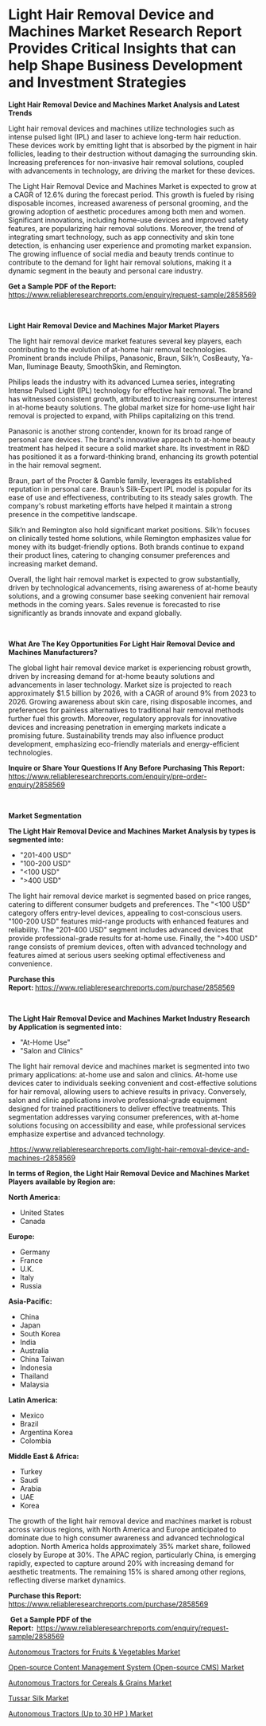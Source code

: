 <p><h1>Light Hair Removal Device and Machines Market Research Report Provides Critical Insights that can help Shape Business Development and Investment Strategies</h1></p><p><strong>Light Hair Removal Device and Machines Market Analysis and Latest Trends</strong></p>
<p><p>Light hair removal devices and machines utilize technologies such as intense pulsed light (IPL) and laser to achieve long-term hair reduction. These devices work by emitting light that is absorbed by the pigment in hair follicles, leading to their destruction without damaging the surrounding skin. Increasing preferences for non-invasive hair removal solutions, coupled with advancements in technology, are driving the market for these devices.</p><p>The Light Hair Removal Device and Machines Market is expected to grow at a CAGR of 12.6% during the forecast period. This growth is fueled by rising disposable incomes, increased awareness of personal grooming, and the growing adoption of aesthetic procedures among both men and women. Significant innovations, including home-use devices and improved safety features, are popularizing hair removal solutions. Moreover, the trend of integrating smart technology, such as app connectivity and skin tone detection, is enhancing user experience and promoting market expansion. The growing influence of social media and beauty trends continue to contribute to the demand for light hair removal solutions, making it a dynamic segment in the beauty and personal care industry.</p></p>
<p><strong>Get a Sample PDF of the Report:&nbsp;</strong> <a href="https://www.reliableresearchreports.com/enquiry/request-sample/2858569?utm_campaign=8&utm_medium=2&utm_source=Github&utm_content=ia&utm_term=12032025&utm_id=light-hair-removal-device-and-machines">https://www.reliableresearchreports.com/enquiry/request-sample/2858569</a></p>
<p>&nbsp;</p>
<p><strong>Light Hair Removal Device and Machines Major Market Players</strong></p>
<p><p>The light hair removal device market features several key players, each contributing to the evolution of at-home hair removal technologies. Prominent brands include Philips, Panasonic, Braun, Silk’n, CosBeauty, Ya-Man, Iluminage Beauty, SmoothSkin, and Remington.</p><p>Philips leads the industry with its advanced Lumea series, integrating Intense Pulsed Light (IPL) technology for effective hair removal. The brand has witnessed consistent growth, attributed to increasing consumer interest in at-home beauty solutions. The global market size for home-use light hair removal is projected to expand, with Philips capitalizing on this trend.</p><p>Panasonic is another strong contender, known for its broad range of personal care devices. The brand's innovative approach to at-home beauty treatment has helped it secure a solid market share. Its investment in R&D has positioned it as a forward-thinking brand, enhancing its growth potential in the hair removal segment.</p><p>Braun, part of the Procter & Gamble family, leverages its established reputation in personal care. Braun’s Silk-Expert IPL model is popular for its ease of use and effectiveness, contributing to its steady sales growth. The company's robust marketing efforts have helped it maintain a strong presence in the competitive landscape.</p><p>Silk’n and Remington also hold significant market positions. Silk’n focuses on clinically tested home solutions, while Remington emphasizes value for money with its budget-friendly options. Both brands continue to expand their product lines, catering to changing consumer preferences and increasing market demand.</p><p>Overall, the light hair removal market is expected to grow substantially, driven by technological advancements, rising awareness of at-home beauty solutions, and a growing consumer base seeking convenient hair removal methods in the coming years. Sales revenue is forecasted to rise significantly as brands innovate and expand globally.</p></p>
<p>&nbsp;</p>
<p><strong>What Are The Key Opportunities For Light Hair Removal Device and Machines Manufacturers?</strong></p>
<p><p>The global light hair removal device market is experiencing robust growth, driven by increasing demand for at-home beauty solutions and advancements in laser technology. Market size is projected to reach approximately $1.5 billion by 2026, with a CAGR of around 9% from 2023 to 2026. Growing awareness about skin care, rising disposable incomes, and preferences for painless alternatives to traditional hair removal methods further fuel this growth. Moreover, regulatory approvals for innovative devices and increasing penetration in emerging markets indicate a promising future. Sustainability trends may also influence product development, emphasizing eco-friendly materials and energy-efficient technologies.</p></p>
<p><strong>Inquire or Share Your Questions If Any Before Purchasing This Report:</strong> <a href="https://www.reliableresearchreports.com/enquiry/pre-order-enquiry/2858569?utm_campaign=8&utm_medium=2&utm_source=Github&utm_content=ia&utm_term=12032025&utm_id=light-hair-removal-device-and-machines">https://www.reliableresearchreports.com/enquiry/pre-order-enquiry/2858569</a></p>
<p>&nbsp;</p>
<p><strong>Market Segmentation</strong></p>
<p><strong>The Light Hair Removal Device and Machines Market Analysis by types is segmented into:</strong></p>
<p><ul><li>"201-400 USD"</li><li>"100-200 USD"</li><li>"<100 USD"</li><li>">400 USD"</li></ul></p>
<p><p>The light hair removal device market is segmented based on price ranges, catering to different consumer budgets and preferences. The "<100 USD" category offers entry-level devices, appealing to cost-conscious users. "100-200 USD" features mid-range products with enhanced features and reliability. The "201-400 USD" segment includes advanced devices that provide professional-grade results for at-home use. Finally, the ">400 USD" range consists of premium devices, often with advanced technology and features aimed at serious users seeking optimal effectiveness and convenience.</p></p>
<p><strong>Purchase this Report:&nbsp;</strong><a href="https://www.reliableresearchreports.com/purchase/2858569?utm_campaign=8&utm_medium=2&utm_source=Github&utm_content=ia&utm_term=12032025&utm_id=light-hair-removal-device-and-machines">https://www.reliableresearchreports.com/purchase/2858569</a></p>
<p>&nbsp;</p>
<p><strong>The Light Hair Removal Device and Machines Market Industry Research by Application is segmented into:</strong></p>
<p><ul><li>"At-Home Use"</li><li>"Salon and Clinics"</li></ul></p>
<p><p>The light hair removal device and machines market is segmented into two primary applications: at-home use and salon and clinics. At-home use devices cater to individuals seeking convenient and cost-effective solutions for hair removal, allowing users to achieve results in privacy. Conversely, salon and clinic applications involve professional-grade equipment designed for trained practitioners to deliver effective treatments. This segmentation addresses varying consumer preferences, with at-home solutions focusing on accessibility and ease, while professional services emphasize expertise and advanced technology.</p></p>
<p><a href="https://www.reliableresearchreports.com/light-hair-removal-device-and-machines-r2858569?utm_campaign=8&utm_medium=2&utm_source=Github&utm_content=ia&utm_term=12032025&utm_id=light-hair-removal-device-and-machines">&nbsp;https://www.reliableresearchreports.com/light-hair-removal-device-and-machines-r2858569</a></p>
<p><strong>In terms of Region, the Light Hair Removal Device and Machines Market Players available by Region are:</strong></p>
<p>
    <p> <strong> North America: </strong>
        <ul>
            <li>United States</li>
            <li>Canada</li>
        </ul>
        </p> 
    <p> <strong> Europe: </strong>
        <ul>
            <li>Germany</li>
            <li>France</li>
            <li>U.K.</li>
            <li>Italy</li>
            <li>Russia</li>
        </ul>
        </p> 
    <p> <strong> Asia-Pacific: </strong>
        <ul>
            <li>China</li>
            <li>Japan</li>
            <li>South Korea</li>
            <li>India</li>
            <li>Australia</li>
            <li>China Taiwan</li>
            <li>Indonesia</li>
            <li>Thailand</li>
            <li>Malaysia</li>
        </ul>
        </p> 
    <p> <strong> Latin America: </strong>
        <ul>
            <li>Mexico</li>
            <li>Brazil</li>
            <li>Argentina Korea</li>
            <li>Colombia</li>
        </ul>
        </p> 
    <p> <strong> Middle East & Africa: </strong>
        <ul>
            <li>Turkey</li>
            <li>Saudi</li>
            <li>Arabia</li>
            <li>UAE</li>
            <li>Korea</li>
        </ul>
    </p>
    </p>
<p><p>The growth of the light hair removal device and machines market is robust across various regions, with North America and Europe anticipated to dominate due to high consumer awareness and advanced technological adoption. North America holds approximately 35% market share, followed closely by Europe at 30%. The APAC region, particularly China, is emerging rapidly, expected to capture around 20% with increasing demand for aesthetic treatments. The remaining 15% is shared among other regions, reflecting diverse market dynamics.</p></p>
<p><strong>Purchase this Report: </strong><a href="https://www.reliableresearchreports.com/purchase/2858569?utm_campaign=8&utm_medium=2&utm_source=Github&utm_content=ia&utm_term=12032025&utm_id=light-hair-removal-device-and-machines">https://www.reliableresearchreports.com/purchase/2858569</a></p>
<p>&nbsp;<strong>Get a Sample PDF of the Report:&nbsp;&nbsp;</strong><a href="https://www.reliableresearchreports.com/enquiry/request-sample/2858569?utm_campaign=8&utm_medium=2&utm_source=Github&utm_content=ia&utm_term=12032025&utm_id=light-hair-removal-device-and-machines">https://www.reliableresearchreports.com/enquiry/request-sample/2858569</a></p>
<p><strong></strong></p>
<p><p><a href="https://github.com/shpirttangim48/Market-Research-Report-List-1/blob/main/autonomous-tractors-for-fruits-vegetables-market.md?utm_campaign=8&utm_medium=2&utm_source=Github&utm_content=ia&utm_term=12032025&utm_id=light-hair-removal-device-and-machines">Autonomous Tractors for Fruits & Vegetables Market</a></p><p><a href="https://github.com/gakpasulgun/Market-Research-Report-List-1/blob/main/open-source-content-management-system-open-source-cms-market.md?utm_campaign=8&utm_medium=2&utm_source=Github&utm_content=ia&utm_term=12032025&utm_id=light-hair-removal-device-and-machines">Open-source Content Management System (Open-source CMS) Market</a></p><p><a href="https://github.com/lugnabirue/Market-Research-Report-List-1/blob/main/autonomous-tractors-for-cereals-grains-market.md?utm_campaign=8&utm_medium=2&utm_source=Github&utm_content=ia&utm_term=12032025&utm_id=light-hair-removal-device-and-machines">Autonomous Tractors for Cereals & Grains Market</a></p><p><a href="https://github.com/braisykhwezi/Market-Research-Report-List-1/blob/main/tussar-silk-market.md?utm_campaign=8&utm_medium=2&utm_source=Github&utm_content=ia&utm_term=12032025&utm_id=light-hair-removal-device-and-machines">Tussar Silk Market</a></p><p><a href="https://github.com/marteionun0/Market-Research-Report-List-1/blob/main/autonomous-tractors-up-to-30-hp-market.md?utm_campaign=8&utm_medium=2&utm_source=Github&utm_content=ia&utm_term=12032025&utm_id=light-hair-removal-device-and-machines">Autonomous Tractors (Up to 30 HP ) Market</a></p></p>